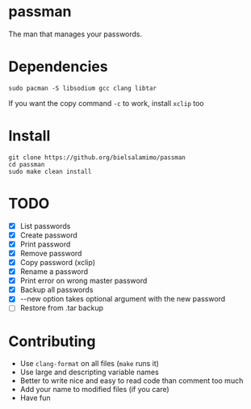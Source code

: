 # passman
The man that manages your passwords.

# Dependencies
```
sudo pacman -S libsodium gcc clang libtar
```
If you want the copy command `-c` to work, install `xclip` too

# Install
```
git clone https://github.org/bielsalamimo/passman
cd passman
sudo make clean install
```

# TODO
* [x] List passwords
* [x] Create password
* [x] Print password
* [x] Remove password
* [x] Copy password (xclip)
* [x] Rename a password
* [x] Print error on wrong master password
* [x] Backup all passwords
* [x] --new option takes optional argument with the new password
* [ ] Restore from .tar backup

# Contributing
- Use `clang-format` on all files (`make` runs it)
- Use large and descripting variable names
- Better to write nice and easy to read code than comment too much
- Add your name to modified files (if you care)
- Have fun
